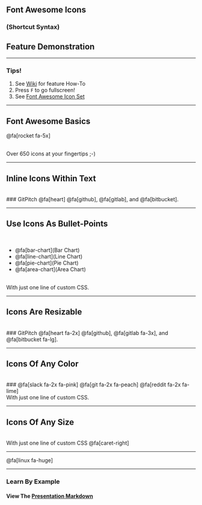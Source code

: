 ## Font Awesome Icons
### (Shortcut Syntax)
## Feature Demonstration

---

### Tips!

1. See <a target="_blank" href="https://github.com/gitpitch/gitpitch/wiki/Font-Awesome">Wiki</a> for feature How-To
1. Press `F` to go fullscreen!
1. See <a target="_blank" href="http://fontawesome.io/icons">Font Awesome Icon Set</a>

---

## Font Awesome Basics

@fa[rocket fa-5x]

<br>
<span class="fa-byline">Over 650 icons at your fingertips ;-)</span>

---

## Inline Icons Within Text
<br>
### GitPitch @fa[heart] @fa[github], @fa[gitlab], and @fa[bitbucket].

---

## Use Icons As Bullet-Points
<br>

- @fa[bar-chart](Bar Chart)
- @fa[line-chart](Line Chart)
- @fa[pie-chart](Pie Chart)
- @fa[area-chart](Area Chart)

<br>
<span class="fa-byline">With just one line of custom CSS.</span>

---

## Icons Are Resizable
<br>
### GitPitch @fa[heart fa-2x] @fa[github], @fa[gitlab fa-3x], and @fa[bitbucket fa-lg].

---

## Icons Of Any Color
<br>
### @fa[slack fa-2x fa-pink] @fa[git fa-2x fa-peach] @fa[reddit fa-2x fa-lime]

<br>
<span class="fa-byline">With just one line of custom CSS.</span>

---


## Icons Of Any Size
<br>
<span class="fa-byline">With just one line of custom CSS @fa[caret-right]</span>

---

@fa[linux fa-huge]

---

### Learn By Example
#### View The <a target="_blank" href="https://github.com/gitpitch/feature-demo/blob/fontawesome-shortcut-syntax/PITCHME.md">Presentation Markdown</a>



